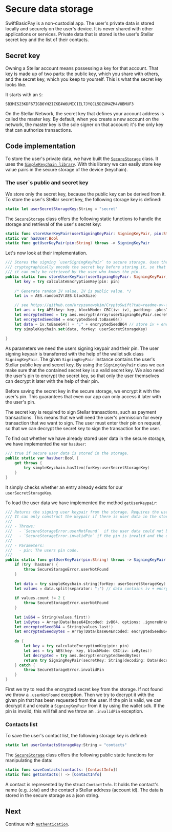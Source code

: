 # Secure data storage

 SwiftBasicPay is a non-custodial app. The user's private data is stored locally and securely on the user's device. It is never shared with other applications or services. Private data that is stored is the user's Stellar secret key and the list of their contacts.

## Secret key
Owning a Stellar account means possessing a key for that account. That key is made up of two parts: the public key, which you share with others, and the secret key, which you keep to yourself. This is what the secret key looks like. 

It starts with an `S`:

`SB3MIS23KDF67IGB6YH2IZKE4W6UMICIEL7JYQCL5DZUM4ZM4VUBMUF3`

On the Stellar Network, the secret key that defines your account address is called the master key. By default, when you create a new account on the network, the master key is the sole signer on that account: it's the only key that can authorize transactions.


 ## Code implementation

To store the user's private data, we have built the [`SecureStorage`](https://github.com/Soneso/SwiftBasicPay/blob/main/SwiftBasicPay/services/SecureStorage.swift) class. 
It uses the [`SimpleKeychain library`](https://github.com/auth0/SimpleKeychain). With this library we can easily store key value pairs in the secure storage of the device (keychain).


### The user`s public and secret key

We store only the secret key, because the public key can be derived from it. To store the user's Stellar secret key, the following storage key is defined:

```swift
static let userSecretStorageKey:String = "secret"
```

The [`SecureStorage`](https://github.com/Soneso/SwiftBasicPay/blob/main/SwiftBasicPay/services/SecureStorage.swift) class offers the following static functions to handle the storage and retrieval of the user's secret key:

```swift
static func storeUserKeyPair(userSigningKeyPair: SigningKeyPair, pin:String) throws
static var hasUser:Bool
static func getUserKeyPair(pin:String) throws -> SigningKeyPair
```

Let's now look at their implementation.

```swift
/// Stores the signing `userSigningKeyPair` to secure storage. Uses the `pin` to
/// cryptographically encode the secret key before storing it, so that
/// it can only be retrieved by the user who knows the pin.
public static func storeUserKeyPair(userSigningKeyPair: SigningKeyPair, pin:String) throws {
    let key = try calculateEncryptionKey(pin: pin)
    
    /* Generate random IV value. IV is public value. */
    let iv = AES.randomIV(AES.blockSize)

    // see https://github.com/krzyzanowskim/CryptoSwift?tab=readme-ov-file#aes
    let aes = try AES(key: key, blockMode: CBC(iv: iv), padding: .pkcs7)
    let encryptedSeed = try aes.encrypt(Array(userSigningKeyPair.secretKey.utf8))
    let encryptedSeedB64 = encryptedSeed.toBase64()
    let data = iv.toBase64() + ";" + encryptedSeedB64 // store iv + encrypted seed separated by ;
    try simpleKeychain.set(data, forKey: userSecretStorageKey)
    
}
```

As parameters we need the users signing keypair and their pin. The user signing keypair is transferred with the help of the wallet sdk class `SigningKeyPair`. The given `SigningKeyPair` instance contains the user's Stellar public key and secret key. By using the `SigningKeyPair` class we can make sure that the contained secret key is a valid secret key. We also need the user's pin to encrypt the secret key, so that only the user themselves can decrypt it later with the help of their pin.

Before saving the secret key in the secure storage, we encrypt it with the user's pin. This guarantees that even our app can only access it later with the user's pin. 

The secret key is required to sign Stellar transactions, such as payment transactions. This means that we will need the user's permission for every transaction that we want to sign. The user must enter their pin on request, so that we can decrypt the secret key to sign the transaction for the user.

To find out whether we have already stored user data in the secure storage, we have implemented the var `hasUser`:

```swift
/// true if secure user data is stored in the storage.
public static var hasUser:Bool {
    get throws {
        try simpleKeychain.hasItem(forKey:userSecretStorageKey)
    }
}
```

It simply checks whether an entry already exists for our `userSecretStorageKey`.

To load the user data we have implemented the method `getUserKeypair`:

```swift
/// Returns the signing user keypair from the storage. Requires the user's `pin` to decode the stored user's secret key.
/// It can only construct the keypair if there is user data in the storage (see `hasUser`) and if the given `pin` is valid.
///
/// - Throws:
///   - `SecureStorageError.userNotFound`  if the user data could not be found in the secure storage.
///   - `SecureStorageError.invalidPin` if the pin is invalid and the data could not be decrypted.
///
/// - Parameters:
///   - pin: The users pin code.
///
public static func getUserKeyPair(pin:String) throws -> SigningKeyPair {
    if (try !hasUser) {
        throw SecureStorageError.userNotFound
    }
    
    let data = try simpleKeychain.string(forKey: userSecretStorageKey)
    let values = data.split(separator: ";") // data contains iv + encrypted seed separated by ;
    
    if values.count != 2 {
        throw SecureStorageError.userNotFound
    }
    
    let ivB64 = String(values.first!)
    let ivBytes = Array(Data(base64Encoded: ivB64, options: .ignoreUnknownCharacters)!)
    let encryptedSeedB64 = String(values.last!)
    let encryptedSeedBytes = Array(Data(base64Encoded: encryptedSeedB64, options: .ignoreUnknownCharacters)!)
    
    do {
        let key = try calculateEncryptionKey(pin: pin)
        let aes = try AES(key: key, blockMode: CBC(iv: ivBytes))
        let decrypted = try aes.decrypt(encryptedSeedBytes)
        return try SigningKeyPair(secretKey: String(decoding: Data(decrypted), as: UTF8.self))
    } catch {
        throw SecureStorageError.invalidPin
    }
}
```

First we try to read the encrypted secret key from the storage. If not found we throw a `.userNotFound` exception. Then we try to decrypt it with the given pin that has been requested from the user. If the pin is valid, we can decrypt it and create a `SigningKeyPair` from it by using the wallet sdk. If the pin is invalid, this will fail and we throw an `.invalidPin` exception.


### Contacts list

To save the user's contact list, the following storage key is defined:

```swift
static let userContactsStorageKey:String = "contacts"
```

The [`SecureStorage`](https://github.com/Soneso/SwiftBasicPay/blob/main/SwiftBasicPay/services/SecureStorage.swift) class offers the following public static functions for manipulating the data:

```swift
static func saveContacts(contacts: [ContactInfo]) 
static func getContacts() -> [ContactInfo]
```

A contact is represented by the struct `ContactInfo`. It holds the contact's name (e.g. `John`) and the contact's Stellar address (account id). The data is stored in the secure storage as a json string.

## Next

Continue with [`Authentication`](authentication.md).
